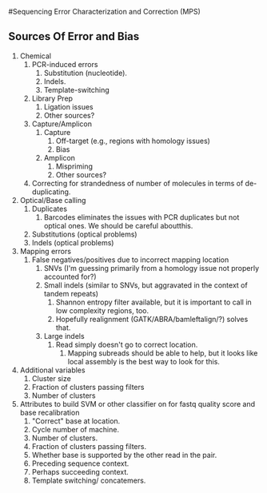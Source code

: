 #Sequencing Error Characterization and Correction (MPS)
## Sources Of Error and Bias
1. Chemical
    1. PCR-induced errors
        1. Substitution (nucleotide).
        2. Indels.
        3. Template-switching
    2. Library Prep
        1. Ligation issues
        2. Other sources?
    3. Capture/Amplicon
        1. Capture
            1. Off-target (e.g., regions with homology issues)
            2. Bias
        2. Amplicon
            1. Mispriming
            2. Other sources?
    4. Correcting for strandedness of number of molecules in terms of de-duplicating.
2. Optical/Base calling
    1. Duplicates
        1. Barcodes eliminates the issues with PCR duplicates but not optical ones. We should be careful aboutthis.
    2. Substitutions (optical problems)
    3. Indels (optical problems)
3. Mapping errors
    1. False negatives/positives due to incorrect mapping location
        1. SNVs (I'm guessing primarily from a homology issue not properly accounted for?)
        2. Small indels (similar to SNVs, but aggravated in the context of tandem repeats)
            1. Shannon entropy filter available, but it is important to call in low complexity regions, too.
            2. Hopefully realignment (GATK/ABRA/bamleftalign/?) solves that.
        3. Large indels
            1. Read simply doesn't go to correct location.
                1. Mapping subreads should be able to help, but it looks like local assembly is the best way to look for this.
4. Additional variables
    1. Cluster size
    2. Fraction of clusters passing filters
    3. Number of clusters
5. Attributes to build SVM or other classifier on for fastq quality score and base recalibration
    1. "Correct" base at location.
    2. Cycle number of machine.
    3. Number of clusters.
    4. Fraction of clusters passing filters.
    5. Whether base is supported by the other read in the pair.
    6. Preceding sequence context.
    7. Perhaps succeeding context.
    8. Template switching/ concatemers.
